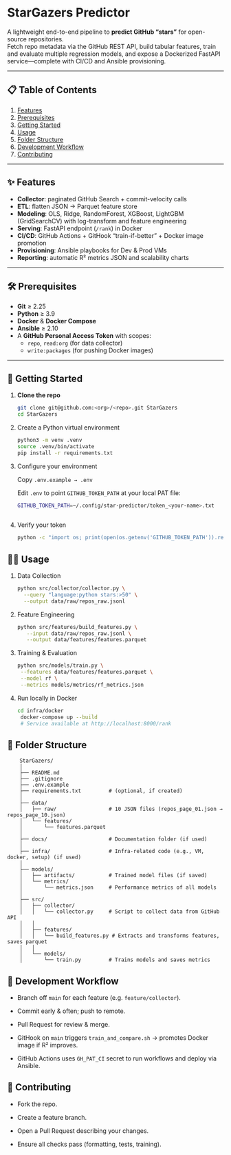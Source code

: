 # StarGazers Predictor

A lightweight end-to-end pipeline to **predict GitHub “stars”** for open-source repositories.  
Fetch repo metadata via the GitHub REST API, build tabular features, train and evaluate multiple regression models, and expose a Dockerized FastAPI service—complete with CI/CD and Ansible provisioning.

---

## 📋 Table of Contents

1. [Features](#-features)  
2. [Prerequisites](#-prerequisites)  
3. [Getting Started](#-getting-started)  
4. [Usage](#-usage)  
5. [Folder Structure](#-folder-structure)  
6. [Development Workflow](#-development-workflow)  
7. [Contributing](#-contributing)  

---

## ✨ Features

- **Collector**: paginated GitHub Search + commit-velocity calls  
- **ETL**: flatten JSON → Parquet feature store  
- **Modeling**: OLS, Ridge, RandomForest, XGBoost, LightGBM (GridSearchCV) with log-transform and feature engineering  
- **Serving**: FastAPI endpoint (`/rank`) in Docker  
- **CI/CD**: GitHub Actions + GitHook “train-if-better” + Docker image promotion  
- **Provisioning**: Ansible playbooks for Dev & Prod VMs  
- **Reporting**: automatic R² metrics JSON and scalability charts  

---

## 🛠️ Prerequisites

- **Git** ≥ 2.25  
- **Python** ≥ 3.9  
- **Docker** & **Docker Compose**  
- **Ansible** ≥ 2.10  
- A **GitHub Personal Access Token** with scopes:  
  - `repo`, `read:org` (for data collector)  
  - `write:packages` (for pushing Docker images)  

---

## 🚀 Getting Started

1. **Clone the repo**  
   ```bash
   git clone git@github.com:<org>/<repo>.git StarGazers
   cd StarGazers
   
2. Create a Python virtual environment
   ```bash
   python3 -m venv .venv
   source .venv/bin/activate
   pip install -r requirements.txt

3. Configure your environment

   Copy ​`.env.example → .env`
   
   Edit `.env` to point `GITHUB_TOKEN_PATH` at your local PAT file:
   ```bash
   GITHUB_TOKEN_PATH=~/.config/star-predictor/token_<your-name>.txt
  
4. Verify your token
   ```bash
   python -c "import os; print(open(os.getenv('GITHUB_TOKEN_PATH')).read().startswith('ghp_'))"

## 🏃‍♂️ Usage

1. Data Collection
   ```bash
   python src/collector/collector.py \
     --query "language:python stars:>50" \
     --output data/raw/repos_raw.jsonl
2. Feature Engineering
   ```bash
   python src/features/build_features.py \
      --input data/raw/repos_raw.jsonl \
      --output data/features/features.parquet
3. Training & Evaluation
   ```bash
   python src/models/train.py \
    --features data/features/features.parquet \
    --model rf \
    --metrics models/metrics/rf_metrics.json
4. Run locally in Docker
   ```bash
   cd infra/docker
    docker-compose up --build
    # Service available at http://localhost:8000/rank

## 📂 Folder Structure
        StarGazers/
        │
        ├── README.md
        ├── .gitignore
        ├── .env.example
        ├── requirements.txt         # (optional, if created)
        │
        ├── data/
        │   ├── raw/                 # 10 JSON files (repos_page_01.json → repos_page_10.json)
        │   └── features/
        │       └── features.parquet
        │
        ├── docs/                    # Documentation folder (if used)
        │
        ├── infra/                   # Infra-related code (e.g., VM, docker, setup) (if used)
        │
        ├── models/
        │   ├── artifacts/           # Trained model files (if saved)
        │   └── metrics/
        │       └── metrics.json     # Performance metrics of all models
        │
        ├── src/
        │   ├── collector/
        │   │   └── collector.py     # Script to collect data from GitHub API
        │   │
        │   ├── features/
        │   │   └── build_features.py # Extracts and transforms features, saves parquet
        │   │
        │   └── models/
        │       └── train.py         # Trains models and saves metrics


## 🔄 Development Workflow
- Branch off `main` for each feature (e.g. `feature/collector`).

- Commit early & often; push to remote.

- Pull Request for review & merge.

- GitHook on `main` triggers `train_and_compare.sh` → promotes Docker image if R² improves.

- GitHub Actions uses `GH_PAT_CI` secret to run workflows and deploy via Ansible.


## 🤝 Contributing
- Fork the repo.

- Create a feature branch.

- Open a Pull Request describing your changes.

- Ensure all checks pass (formatting, tests, training).
